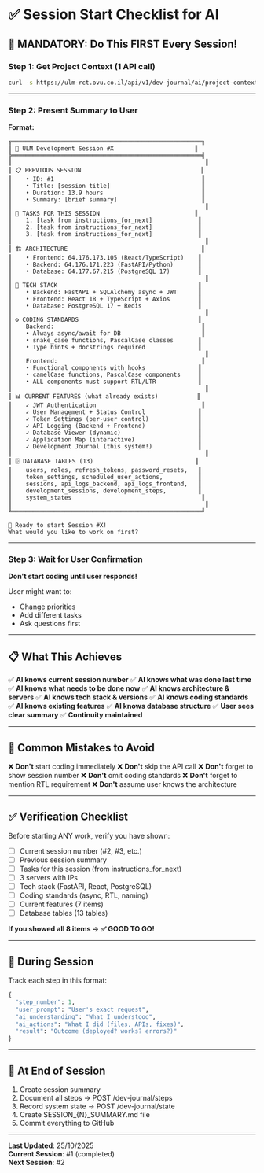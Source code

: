 # ✅ Session Start Checklist for AI

## 🎯 MANDATORY: Do This FIRST Every Session!

### Step 1: Get Project Context (1 API call)
```bash
curl -s https://ulm-rct.ovu.co.il/api/v1/dev-journal/ai/project-context | jq .
```

---

### Step 2: Present Summary to User

**Format:**
```
╔══════════════════════════════════════════════════════╗
║ 🎯 ULM Development Session #X                       ║
╠══════════════════════════════════════════════════════╣
║                                                       ║
║ 📋 PREVIOUS SESSION                                  ║
║    • ID: #1                                          ║
║    • Title: [session title]                          ║
║    • Duration: 13.9 hours                            ║
║    • Summary: [brief summary]                        ║
║                                                       ║
║ 📝 TASKS FOR THIS SESSION                           ║
║    1. [task from instructions_for_next]             ║
║    2. [task from instructions_for_next]             ║
║    3. [task from instructions_for_next]             ║
║                                                       ║
║ 🏗️ ARCHITECTURE                                      ║
║    • Frontend: 64.176.173.105 (React/TypeScript)    ║
║    • Backend: 64.176.171.223 (FastAPI/Python)       ║
║    • Database: 64.177.67.215 (PostgreSQL 17)        ║
║                                                       ║
║ 🔧 TECH STACK                                        ║
║    • Backend: FastAPI + SQLAlchemy async + JWT      ║
║    • Frontend: React 18 + TypeScript + Axios        ║
║    • Database: PostgreSQL 17 + Redis                ║
║                                                       ║
║ ⚙️ CODING STANDARDS                                  ║
║    Backend:                                          ║
║    • Always async/await for DB                       ║
║    • snake_case functions, PascalCase classes       ║
║    • Type hints + docstrings required               ║
║                                                       ║
║    Frontend:                                         ║
║    • Functional components with hooks               ║
║    • camelCase functions, PascalCase components     ║
║    • ALL components must support RTL/LTR            ║
║                                                       ║
║ 📊 CURRENT FEATURES (what already exists)           ║
║    ✓ JWT Authentication                              ║
║    ✓ User Management + Status Control               ║
║    ✓ Token Settings (per-user control)              ║
║    ✓ API Logging (Backend + Frontend)               ║
║    ✓ Database Viewer (dynamic)                      ║
║    ✓ Application Map (interactive)                  ║
║    ✓ Development Journal (this system!)             ║
║                                                       ║
║ 🗄️ DATABASE TABLES (13)                             ║
║    users, roles, refresh_tokens, password_resets,   ║
║    token_settings, scheduled_user_actions,          ║
║    sessions, api_logs_backend, api_logs_frontend,   ║
║    development_sessions, development_steps,         ║
║    system_states                                     ║
║                                                       ║
╚══════════════════════════════════════════════════════╝

🚀 Ready to start Session #X!
What would you like to work on first?
```

---

### Step 3: Wait for User Confirmation

**Don't start coding until user responds!**

User might want to:
- Change priorities
- Add different tasks
- Ask questions first

---

## 📋 What This Achieves

✅ **AI knows current session number**
✅ **AI knows what was done last time**
✅ **AI knows what needs to be done now**
✅ **AI knows architecture & servers**
✅ **AI knows tech stack & versions**
✅ **AI knows coding standards**
✅ **AI knows existing features**
✅ **AI knows database structure**
✅ **User sees clear summary**
✅ **Continuity maintained**

---

## 🚫 Common Mistakes to Avoid

❌ **Don't** start coding immediately
❌ **Don't** skip the API call
❌ **Don't** forget to show session number
❌ **Don't** omit coding standards
❌ **Don't** forget to mention RTL requirement
❌ **Don't** assume user knows the architecture

---

## ✅ Verification Checklist

Before starting ANY work, verify you have shown:

- [ ] Current session number (#2, #3, etc.)
- [ ] Previous session summary
- [ ] Tasks for this session (from instructions_for_next)
- [ ] 3 servers with IPs
- [ ] Tech stack (FastAPI, React, PostgreSQL)
- [ ] Coding standards (async, RTL, naming)
- [ ] Current features (7 items)
- [ ] Database tables (13 tables)

**If you showed all 8 items → ✅ GOOD TO GO!**

---

## 🔄 During Session

Track each step in this format:

```python
{
  "step_number": 1,
  "user_prompt": "User's exact request",
  "ai_understanding": "What I understood",
  "ai_actions": "What I did (files, APIs, fixes)",
  "result": "Outcome (deployed? works? errors?)"
}
```

---

## 📝 At End of Session

1. Create session summary
2. Document all steps → POST /dev-journal/steps
3. Record system state → POST /dev-journal/state
4. Create SESSION_{N}_SUMMARY.md file
5. Commit everything to GitHub

---

**Last Updated**: 25/10/2025  
**Current Session**: #1 (completed)  
**Next Session**: #2

